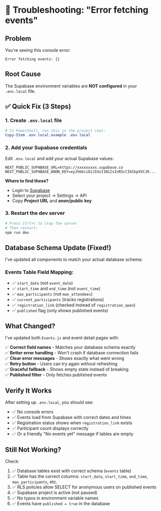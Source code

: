 # 🔧 Troubleshooting: "Error fetching events" 

## Problem
You're seeing this console error:
```
Error fetching events: {}
```

## Root Cause
The Supabase environment variables are **NOT configured** in your `.env.local` file.

## ✅ Quick Fix (3 Steps)

### 1. Create `.env.local` file
```powershell
# In PowerShell, run this in the project root:
Copy-Item .env.local.example .env.local
```

### 2. Add your Supabase credentials

Edit `.env.local` and add your actual Supabase values:

```env
NEXT_PUBLIC_SUPABASE_URL=https://xxxxxxxxx.supabase.co
NEXT_PUBLIC_SUPABASE_ANON_KEY=eyJhbGciOiJIUzI1NiIsInR5cCI6IkpXVCJ9...
```

**Where to find these?**
- Login to [Supabase](https://app.supabase.com/)
- Select your project → Settings → API
- Copy **Project URL** and **anon/public key**

### 3. Restart the dev server
```powershell
# Press Ctrl+C to stop the server
# Then restart:
npm run dev
```

## Database Schema Update (Fixed!)

I've updated all components to match your actual database schema:

### Events Table Field Mapping:
- ✅ `start_date` (not `event_date`)
- ✅ `start_time` and `end_time` (not `event_time`)
- ✅ `max_participants` (not `max_attendees`)
- ✅ `current_participants` (tracks registrations)
- ✅ `registration_link` (checked instead of `registration_open`)
- ✅ `published` flag (only shows published events)

## What Changed?

I've updated both `Events.js` and event detail pages with:

✅ **Correct field names** - Matches your database schema exactly  
✅ **Better error handling** - Won't crash if database connection fails  
✅ **Clear error messages** - Shows exactly what went wrong  
✅ **Retry button** - Users can try again without refreshing  
✅ **Graceful fallback** - Shows empty state instead of breaking  
✅ **Published filter** - Only fetches published events

## Verify It Works

After setting up `.env.local`, you should see:
- ✅ No console errors
- ✅ Events load from Supabase with correct dates and times
- ✅ Registration status shows when `registration_link` exists
- ✅ Participant count displays correctly
- ✅ Or a friendly "No events yet" message if tables are empty

## Still Not Working?

Check:
1. ✅ Database tables exist with correct schema (`events` table)
2. ✅ Table has the correct columns: `start_date`, `start_time`, `end_time`, `max_participants`, etc.
3. ✅ RLS policies allow SELECT for anonymous users on published events
4. ✅ Supabase project is active (not paused)
5. ✅ No typos in environment variable names
6. ✅ Events have `published = true` in the database
